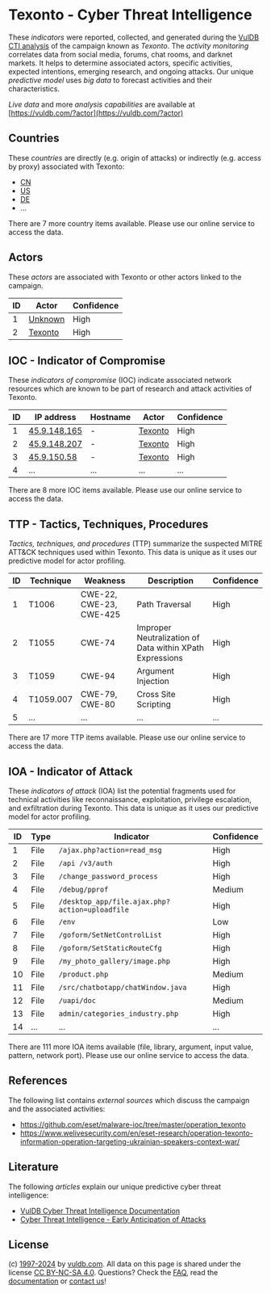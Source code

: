 # Texonto - Cyber Threat Intelligence

These _indicators_ were reported, collected, and generated during the [VulDB CTI analysis](https://vuldb.com/?kb.cti) of the campaign known as _Texonto_. The _activity monitoring_ correlates data from social media, forums, chat rooms, and darknet markets. It helps to determine associated actors, specific activities, expected intentions, emerging research, and ongoing attacks. Our unique _predictive model_ uses _big data_ to forecast activities and their characteristics.

_Live data_ and more _analysis capabilities_ are available at [https://vuldb.com/?actor](https://vuldb.com/?actor)

## Countries

These _countries_ are directly (e.g. origin of attacks) or indirectly (e.g. access by proxy) associated with Texonto:

* [CN](https://vuldb.com/?country.cn)
* [US](https://vuldb.com/?country.us)
* [DE](https://vuldb.com/?country.de)
* ...

There are 7 more country items available. Please use our online service to access the data.

## Actors

These _actors_ are associated with Texonto or other actors linked to the campaign.

ID | Actor | Confidence
-- | ----- | ----------
1 | [Unknown](https://vuldb.com/?actor.unknown) | High
2 | [Texonto](https://vuldb.com/?actor.texonto) | High

## IOC - Indicator of Compromise

These _indicators of compromise_ (IOC) indicate associated network resources which are known to be part of research and attack activities of Texonto.

ID | IP address | Hostname | Actor | Confidence
-- | ---------- | -------- | ----- | ----------
1 | [45.9.148.165](https://vuldb.com/?ip.45.9.148.165) | - | [Texonto](https://vuldb.com/?actor.texonto) | High
2 | [45.9.148.207](https://vuldb.com/?ip.45.9.148.207) | - | [Texonto](https://vuldb.com/?actor.texonto) | High
3 | [45.9.150.58](https://vuldb.com/?ip.45.9.150.58) | - | [Texonto](https://vuldb.com/?actor.texonto) | High
4 | ... | ... | ... | ...

There are 8 more IOC items available. Please use our online service to access the data.

## TTP - Tactics, Techniques, Procedures

_Tactics, techniques, and procedures_ (TTP) summarize the suspected MITRE ATT&CK techniques used within Texonto. This data is unique as it uses our predictive model for actor profiling.

ID | Technique | Weakness | Description | Confidence
-- | --------- | -------- | ----------- | ----------
1 | T1006 | CWE-22, CWE-23, CWE-425 | Path Traversal | High
2 | T1055 | CWE-74 | Improper Neutralization of Data within XPath Expressions | High
3 | T1059 | CWE-94 | Argument Injection | High
4 | T1059.007 | CWE-79, CWE-80 | Cross Site Scripting | High
5 | ... | ... | ... | ...

There are 17 more TTP items available. Please use our online service to access the data.

## IOA - Indicator of Attack

These _indicators of attack_ (IOA) list the potential fragments used for technical activities like reconnaissance, exploitation, privilege escalation, and exfiltration during Texonto. This data is unique as it uses our predictive model for actor profiling.

ID | Type | Indicator | Confidence
-- | ---- | --------- | ----------
1 | File | `/ajax.php?action=read_msg` | High
2 | File | `/api /v3/auth` | High
3 | File | `/change_password_process` | High
4 | File | `/debug/pprof` | Medium
5 | File | `/desktop_app/file.ajax.php?action=uploadfile` | High
6 | File | `/env` | Low
7 | File | `/goform/SetNetControlList` | High
8 | File | `/goform/SetStaticRouteCfg` | High
9 | File | `/my_photo_gallery/image.php` | High
10 | File | `/product.php` | Medium
11 | File | `/src/chatbotapp/chatWindow.java` | High
12 | File | `/uapi/doc` | Medium
13 | File | `admin/categories_industry.php` | High
14 | ... | ... | ...

There are 111 more IOA items available (file, library, argument, input value, pattern, network port). Please use our online service to access the data.

## References

The following list contains _external sources_ which discuss the campaign and the associated activities:

* https://github.com/eset/malware-ioc/tree/master/operation_texonto
* https://www.welivesecurity.com/en/eset-research/operation-texonto-information-operation-targeting-ukrainian-speakers-context-war/

## Literature

The following _articles_ explain our unique predictive cyber threat intelligence:

* [VulDB Cyber Threat Intelligence Documentation](https://vuldb.com/?kb.cti)
* [Cyber Threat Intelligence - Early Anticipation of Attacks](https://www.scip.ch/en/?labs.20201022)

## License

(c) [1997-2024](https://vuldb.com/?kb.changelog) by [vuldb.com](https://vuldb.com/?kb.about). All data on this page is shared under the license [CC BY-NC-SA 4.0](https://creativecommons.org/licenses/by-nc-sa/4.0/). Questions? Check the [FAQ](https://vuldb.com/?kb.faq), read the [documentation](https://vuldb.com/?kb) or [contact us](https://vuldb.com/?contact)!
